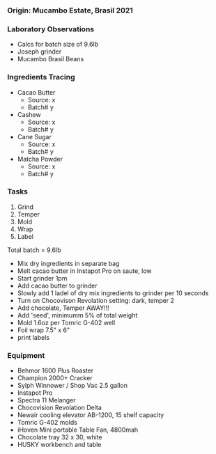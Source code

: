### Origin: Mucambo Estate, Brasil 2021

### Laboratory Observations
- Calcs for batch size of 9.6lb
- Joseph grinder
- Mucambo Brasil Beans

### Ingredients Tracing
- Cacao Butter
  - Source: x
  - Batch# y
- Cashew
  - Source: x
  - Batch# y
- Cane Sugar
  - Source: x
  - Batch# y
- Matcha Powder
  - Source: x
  - Batch# y

### Tasks
1. Grind
2. Temper
3. Mold
4. Wrap
5. Label

Total batch = 9.6lb
- Mix dry ingredients in separate bag
- Melt cacao butter in Instapot Pro on saute, low
- Start grinder 1pm
- Add cacao butter to grinder 
- Slowly add 1 ladel of dry mix ingredients to grinder per 10 seconds 
- Turn on Chocovison Revolation setting: dark, temper 2
- Add chocolate, Temper AWAY!!!
- Add 'seed', minimumm 5% of total weight
- Mold 1.6oz per Tomric G-402 well
- Foil wrap 7.5" x 6" 
- print labels

### Equipment
- Behmor 1600 Plus Roaster
- Champion 2000+ Cracker
- Sylph Winnower / Shop Vac 2.5 gallon
- Instapot Pro
- Spectra 11 Melanger
- Chocovision Revolation Delta
- Newair cooling elevator AB-1200, 15 shelf capacity
- Tomric G-402 molds
- iHoven Mini portable Table Fan, 4800mah
- Chocolate tray 32 x 30, white
- HUSKY workbench and table
